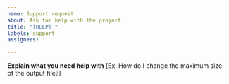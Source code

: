 ```yaml
---
name: Support request
about: Ask for help with the project
title: "[HELP] "
labels: support
assignees: ''

---
```


**Explain what you need help with**
[Ex: How do I change the maximum size of the output file?]
